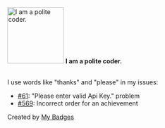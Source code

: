 <img src="https://my-badges.github.io/my-badges/polite-coder.png" alt="I am a polite coder." title="I am a polite coder." width="128">
<strong>I am a polite coder.</strong>
<br><br>

I use words like "thanks" and "please" in my issues:

- <a href="https://github.com/wakatime/notepadpp-wakatime/issues/61">#61</a>: "Please enter valid Api Key." problem
- <a href="https://github.com/MadeBaruna/paimon-moe/issues/569">#569</a>: Incorrect order for an achievement


Created by <a href="https://github.com/my-badges/my-badges">My Badges</a>